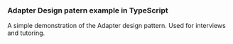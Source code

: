 ### Adapter Design patern example in TypeScript

A simple demonstration of the Adapter design pattern. Used for interviews and tutoring.